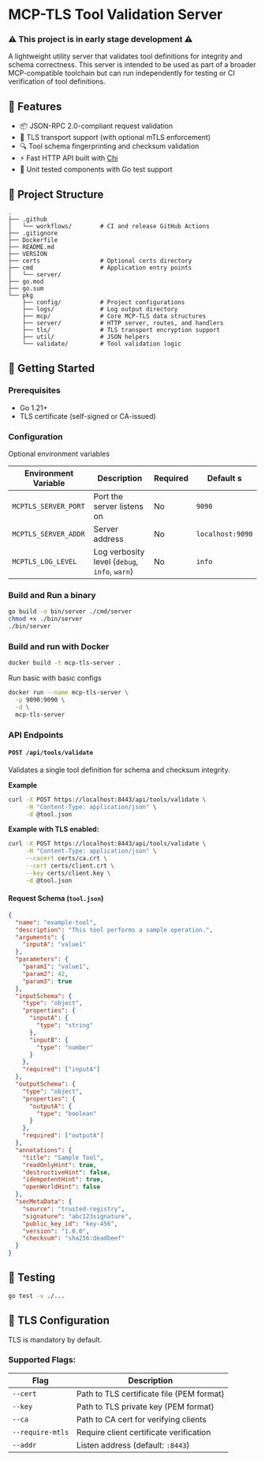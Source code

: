 # MCP-TLS Tool Validation Server

### ⚠️ This project is in early stage development ⚠️

A lightweight utility server that validates tool definitions for integrity and schema correctness. This server is intended to be used as part of a broader MCP-compatible toolchain but can run independently for testing or CI verification of tool definitions.

## 🔧 Features

- 📦 JSON-RPC 2.0-compliant request validation
- 🔐 TLS transport support (with optional mTLS enforcement)
- 🔍 Tool schema fingerprinting and checksum validation
- ⚡ Fast HTTP API built with [Chi](https://github.com/go-chi/chi)
- 🧪 Unit tested components with Go test support

## 📁 Project Structure

```
.
├── .github
│   └── workflows/        # CI and release GitHub Actions
├── .gitignore
├── Dockerfile
├── README.md
├── VERSION
├── certs                 # Optional certs directory
├── cmd                   # Application entry points
│   └── server/
├── go.mod
├── go.sum
└── pkg
    ├── config/           # Project configurations
    ├── logs/             # Log output directory
    ├── mcp/              # Core MCP-TLS data structures
    ├── server/           # HTTP server, routes, and handlers
    ├── tls/              # TLS transport encryption support
    ├── util/             # JSON helpers
    └── validate/         # Tool validation logic
```

## 🚀 Getting Started

### Prerequisites

- Go 1.21+
- TLS certificate (self-signed or CA-issued)

### Configuration

Optional environment variables

| Environment Variable | Description                                   | Required | Default s        |
| -------------------- | --------------------------------------------- | -------- | ---------------- |
| `MCPTLS_SERVER_PORT` | Port the server listens on                    | No       | `9090`           |
| `MCPTLS_SERVER_ADDR` | Server address                                | No       | `localhost:9090` |
| `MCPTLS_LOG_LEVEL`   | Log verbosity level (`debug`, `info`, `warn`) | No       | `info`           |

### Build and Run a binary

```bash
go build -o bin/server ./cmd/server
chmod +x ./bin/server
./bin/server
```

### Build and run with Docker

```bash
docker build -t mcp-tls-server .
```

Run basic with basic configs

```bash
docker run --name mcp-tls-server \
  -p 9090:9090 \
  -d \
  mcp-tls-server
```

### API Endpoints

#### `POST /api/tools/validate`

Validates a single tool definition for schema and checksum integrity.

**Example**

```bash
curl -X POST https://localhost:8443/api/tools/validate \
     -H "Content-Type: application/json" \
     -d @tool.json
```

**Example with TLS enabled:**

```bash
curl -X POST https://localhost:8443/api/tools/validate \
     -H "Content-Type: application/json" \
     --cacert certs/ca.crt \
     --cert certs/client.crt \
     --key certs/client.key \
     -d @tool.json
```

#### Request Schema (`tool.json`)

```json
{
  "name": "example-tool",
  "description": "This tool performs a sample operation.",
  "arguments": {
    "inputA": "value1"
  },
  "parameters": {
    "param1": "value1",
    "param2": 42,
    "param3": true
  },
  "inputSchema": {
    "type": "object",
    "properties": {
      "inputA": {
        "type": "string"
      },
      "inputB": {
        "type": "number"
      }
    },
    "required": ["inputA"]
  },
  "outputSchema": {
    "type": "object",
    "properties": {
      "outputA": {
        "type": "boolean"
      }
    },
    "required": ["outputA"]
  },
  "annotations": {
    "title": "Sample Tool",
    "readOnlyHint": true,
    "destructiveHint": false,
    "idempotentHint": true,
    "openWorldHint": false
  },
  "secMetaData": {
    "source": "trusted-registry",
    "signature": "abc123signature",
    "public_key_id": "key-456",
    "version": "1.0.0",
    "checksum": "sha256:deadbeef"
  }
}
```

## 🧪 Testing

```bash
go test -v ./...
```

## 🔐 TLS Configuration

TLS is mandatory by default.

### Supported Flags:

| Flag             | Description                               |
| ---------------- | ----------------------------------------- |
| `--cert`         | Path to TLS certificate file (PEM format) |
| `--key`          | Path to TLS private key (PEM format)      |
| `--ca`           | Path to CA cert for verifying clients     |
| `--require-mtls` | Require client certificate verification   |
| `--addr`         | Listen address (default: `:8443`)         |
